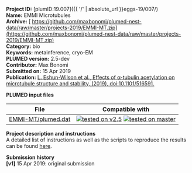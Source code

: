 **Project ID:** [plumID:19.007]({{ '/' | absolute_url }}eggs-19/007/)  
**Name:**  EMMI Microtubules  
**Archive:** [ https://github.com/maxbonomi/plumed-nest-data/raw/master/projects-2019/EMMI-MT.zip](https://github.com/maxbonomi/plumed-nest-data/raw/master/projects-2019/EMMI-MT.zip)  
**Category:**  bio  
**Keywords:**  metainference, cryo-EM  
**PLUMED version:**  2.5-dev  
**Contributor:**  Max Bonomi  
**Submitted on:** 15 Apr 2019  
**Publication:** [L. Eshun-Wilson et al., Effects of α-tubulin acetylation on microtubule structure and stability,  (2019), doi:10.1101/516591.](http://dx.doi.org/10.1101/516591)  
  
**PLUMED input files**  
  
| File     | Compatible with |  
|:--------:|:--------:|  
| [EMMI-MT/plumed.dat](./data/EMMI-MT/plumed.dat.md) |  [![tested on v2.5](https://img.shields.io/badge/v2.5-failed-red.svg)](data/EMMI-MT/plumed.dat.plumed.stderr) [![tested on master](https://img.shields.io/badge/master-passing-green.svg)](data/EMMI-MT/plumed.dat.plumed_master.stderr) |  
  
**Project description and instructions**  
A detailed list of instructions as well as the scripts to reproduce the results can be found [here](https://github.com/fraser-lab/plumed_em_md). 

  
**Submission history**  
**[v1]** 15 Apr 2019: original submission  
